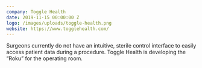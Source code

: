 ```yaml
---
company: Toggle Health
date: 2019-11-15 00:00:00 Z
logo: /images/uploads/toggle-health.png
website: https://www.togglehealth.com/
---
```

Surgeons currently do not have an intuitive, sterile control interface to easily access patient data during a procedure. Toggle Health is developing the “Roku” for the operating room.